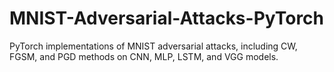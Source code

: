 # MNIST-Adversarial-Attacks-PyTorch
PyTorch implementations of MNIST adversarial attacks, including CW, FGSM, and PGD methods on CNN, MLP, LSTM, and VGG models.
